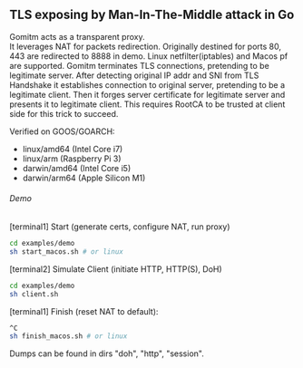 ## TLS exposing by Man-In-The-Middle attack in Go

Gomitm acts as a transparent proxy.
<br>
It leverages NAT for packets redirection.
Originally destined for ports 80, 443 are redirected to 8888 in demo.
Linux netfilter(iptables) and Macos pf are supported.
Gomitm terminates TLS connections, pretending to be legitimate server.
After detecting original IP addr and SNI from TLS Handshake it establishes connection to original server, pretending to be a legitimate client. 
Then it forges server certificate for legitimate server and presents it to legitimate client.
This requires RootCA to be trusted at client side for this trick to succeed.

Verified on GOOS/GOARCH:
- linux/amd64 (Intel Core i7)
- linux/arm (Raspberry Pi 3)
- darwin/amd64 (Intel Core i5)
- darwin/arm64 (Apple Silicon M1)

###### Demo

[terminal1] Start (generate certs, configure NAT, run proxy)
```bash
cd examples/demo
sh start_macos.sh # or linux
```

[terminal2] Simulate Client (initiate HTTP, HTTP(S), DoH)
```bash
cd examples/demo
sh client.sh
```

[terminal1] Finish (reset NAT to default):
```bash
^C
sh finish_macos.sh # or linux
```
Dumps can be found in dirs "doh", "http", "session".
